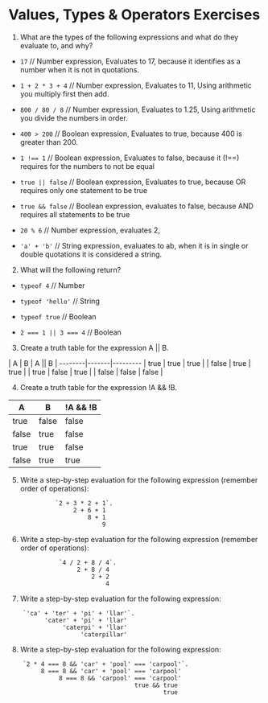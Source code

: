 # Values, Types & Operators Exercises

1. What are the types of the following expressions and what do they evaluate to, and why?
* `17` // Number expression, Evaluates to 17, because it identifies as a number when it is not in quotations.

* `1 + 2 * 3 + 4` // Number expression, Evaluates to 11, Using arithmetic you multiply first then add.

* `800 / 80 / 8` // Number expression, Evaluates to 1.25, Using arithmetic you divide the numbers in order.

* `400 > 200` // Boolean expression, Evaluates to true, because 400 is greater than 200.

* `1 !== 1` // Boolean expression, Evaluates to false, because it (!==) requires for the numbers to not be equal

* `true || false` // Boolean expression, Evaluates to true, because OR requires only one statement to be true

* `true && false` // Boolean expression, evaluates to false, because AND requires all statements to be true

* `20 % 6` // Number expression, evaluates 2,

* `'a' + 'b'` // String expression, evaluates to ab, when it is in single or double quotations it is considered a string.

2. What will the following return?
* `typeof 4` // Number

*  `typeof 'hello'` // String

*  `typeof true` // Boolean

* `2 === 1 || 3 === 4` // Boolean



3. Create a truth table for the expression A || B.


|   A   |   B   | A || B |
--------|-------|---------
| true | true | true |
| false | true | true |
| true | false | true |
| false | false | false |



4. Create a truth table for the expression !A && !B.


| A | B | !A && !B |
----|---|-----------
| true | false | false |
| false | true  | false |
| true | true | false |
| false | true | true |


5. Write a step-by-step evaluation for the following expression (remember order of operations):

```
             `2 + 3 * 2 + 1`.
                  2 + 6 + 1
                      8 + 1
                          9
```


 6. Write a step-by-step evaluation for the following expression (remember order of operations):  

 ```
               `4 / 2 + 8 / 4`.
                    2 + 8 / 4
                        2 + 2
                            4
```

 7. Write a step-by-step evaluation for the following expression:

 ```
     `'ca' + 'ter' + 'pi' + 'llar'`.
           'cater' + 'pi' + 'llar'
                'caterpi' + 'llar'
                     'caterpillar'
```


 8. Write a step-by-step evaluation for the following expression:

 ```
     `2 * 4 === 8 && 'car' + 'pool' === 'carpool'`.
          8 === 8 && 'car' + 'pool' === 'carpool'
               8 === 8 && 'carpool' === 'carpool'
                                    true && true
                                            true
```
